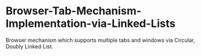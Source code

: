# Browser-Tab-Mechanism-Implementation-via-Linked-Lists
 Browser mechanism which supports multiple tabs and windows via Circular, Doubly Linked List.
